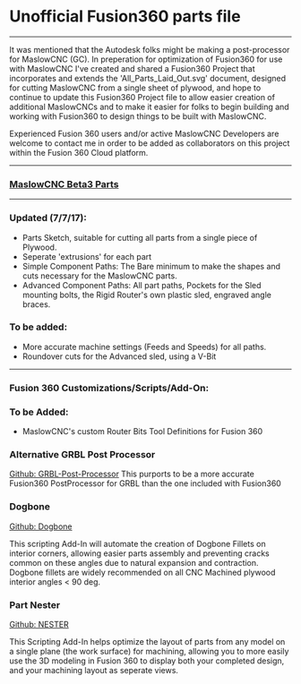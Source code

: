# Unofficial Fusion360 parts file
---  
It was mentioned that the Autodesk folks might be making a post-processor for MaslowCNC (GC). In preperation for optimization of Fusion360 for use with MaslowCNC I've created and shared a Fusion360 Project that incorporates and extends the 'All_Parts_Laid_Out.svg' document, designed for cutting MaslowCNC from a single sheet of plywood, and hope to continue to update this Fusion360 Project file to allow easier creation of additional MaslowCNCs and to make it easier for folks to begin building and working with Fusion360 to design things to be built with MaslowCNC.

Experienced Fusion 360 users and/or active MaslowCNC Developers are welcome to contact me in order to be added as collaborators on this project within the Fusion 360 Cloud platform.
  
---
### [MaslowCNC Beta3 Parts](http://a360.co/2sV4YRd)
---
  
### Updated (7/7/17): 
* Parts Sketch, suitable for cutting all parts from a single piece of Plywood.
* Seperate 'extrusions' for each part
* Simple Component Paths: The Bare minimum to make the shapes and cuts necessary for the MaslowCNC parts. 
* Advanced Component Paths: All part paths, Pockets for the Sled mounting bolts, the Rigid Router's own plastic sled, engraved angle braces.
  
### To be added:  
  * More accurate machine settings (Feeds and Speeds) for all paths.
  * Roundover cuts for the Advanced sled, using a V-Bit
---  
### Fusion 360 Customizations/Scripts/Add-On:
  
### To be Added:
   * MaslowCNC's custom Router Bits Tool Definitions for Fusion 360

### Alternative GRBL Post Processor

[Github: GRBL-Post-Processor](https://github.com/Strooom/GRBL-Post-Processor)
This purports to be a more accurate Fusion360 PostProcessor for GRBL than the one included with Fusion360 

### Dogbone
  
[Github: Dogbone](https://github.com/caseycrogers/Dogbone)
  
This scripting Add-In will automate the creation of Dogbone Fillets on interior corners, allowing easier parts assembly and preventing cracks common on these angles due to natural expansion and contraction. Dogbone fillets are widely recommended on all CNC Machined plywood interior angles < 90 deg. 

### Part Nester
  
[Github: NESTER](https://github.com/tapnair/NESTER)
  
This Scripting Add-In helps optimize the layout of parts from any model on a single plane (the work surface) for machining, allowing you to more easily use the 3D modeling in Fusion 360 to display both your completed design, and your machining layout as seperate views. 
